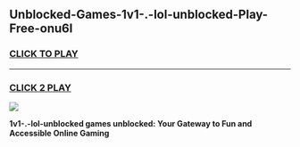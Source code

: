 
## Unblocked-Games-1v1-.-lol-unblocked-Play-Free-onu6l
<h3>
<a href="https://premium76.site?title=1v1-.-lol-unblocked&ref=23A">CLICK TO PLAY</a></h3>
<hr>

<h3>
<a href="https://premium76.site?title=1v1-.-lol-unblocked&ref=23A">CLICK 2 PLAY</a>
  
</h3>

<a href="https://premium76.site?title=1v1-.-lol-unblocked&ref=23A"><img src="https://clearcache.store/games.png"></a>


**1v1-.-lol-unblocked games unblocked: Your Gateway to Fun and Accessible Online Gaming**
